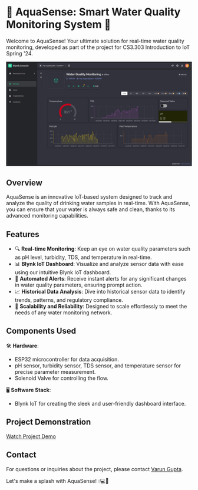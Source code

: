 # 🌊 AquaSense: Smart Water Quality Monitoring System 🌊

Welcome to AquaSense! Your ultimate solution for real-time water quality monitoring, developed as part of the project for CS3.303 Introduction to IoT Spring '24.

![AquaSense Dashboard](documents/dashboard.jpg)

## Overview

AquaSense is an innovative IoT-based system designed to track and analyze the quality of drinking water samples in real-time. With AquaSense, you can ensure that your water is always safe and clean, thanks to its advanced monitoring capabilities.

## Features

- 🔍 **Real-time Monitoring**: Keep an eye on water quality parameters such as pH level, turbidity, TDS, and temperature in real-time.
- 📊 **Blynk IoT Dashboard**: Visualize and analyze sensor data with ease using our intuitive Blynk IoT dashboard.
- 🚨 **Automated Alerts**: Receive instant alerts for any significant changes in water quality parameters, ensuring prompt action.
- 📈 **Historical Data Analysis**: Dive into historical sensor data to identify trends, patterns, and regulatory compliance.
- 🔧 **Scalability and Reliability**: Designed to scale effortlessly to meet the needs of any water monitoring network.

## Components Used

🛠 **Hardware**:
  - ESP32 microcontroller for data acquisition.
  - pH sensor, turbidity sensor, TDS sensor, and temperature sensor for precise parameter measurement.
  - Solenoid Valve for controlling the flow.

🖥 **Software Stack**:
  - Blynk IoT for creating the sleek and user-friendly dashboard interface.

## Project Demonstration

[Watch Project Demo](https://iiitaphyd-my.sharepoint.com/:v:/g/personal/varun_gup_students_iiit_ac_in/ESP-URgsV8NOpeov880dRXUBbM0NArsmWemxT46kDEo1uQ?nav=eyJyZWZlcnJhbEluZm8iOnsicmVmZXJyYWxBcHAiOiJPbmVEcml2ZUZvckJ1c2luZXNzIiwicmVmZXJyYWxBcHBQbGF0Zm9ybSI6IldlYiIsInJlZmVycmFsTW9kZSI6InZpZXciLCJyZWZlcnJhbFZpZXciOiJNeUZpbGVzTGlua0NvcHkifX0&e=Uddpeu)

## Contact

For questions or inquiries about the project, please contact [Varun Gupta](mailto:varun.gup@students.iiit.ac.in).

Let's make a splash with AquaSense! 💧💻🌟
